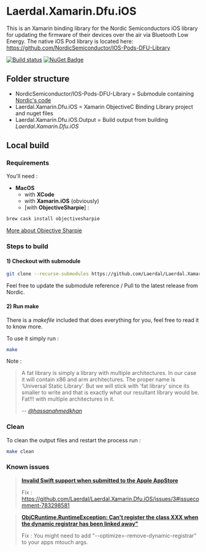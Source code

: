 # Laerdal.Xamarin.Dfu.iOS

This is an Xamarin binding library for the Nordic Semiconductors iOS library for updating the firmware of their devices over the air via Bluetooth Low Energy.
The native iOS Pod library is located here: https://github.com/NordicSemiconductor/IOS-Pods-DFU-Library

[![Build status](https://dev.azure.com/LaerdalMedical/Healthcare%20Responders/_apis/build/status/Github/Laerdal.Xamarin.Dfu.iOS)](https://dev.azure.com/LaerdalMedical/Healthcare%20Responders/_build/latest?definitionId=99)
[![NuGet Badge](https://buildstats.info/nuget/Laerdal.Xamarin.Dfu.iOS)](https://www.nuget.org/packages/Laerdal.Xamarin.Dfu.iOS/)

## Folder structure

- NordicSemiconductor/IOS-Pods-DFU-Library = Submodule containing [Nordic's code](https://github.com/NordicSemiconductor/IOS-Pods-DFU-Library)
- Laerdal.Xamarin.Dfu.iOS = Xamarin ObjectiveC Binding Library project and nuget files
- Laerdal.Xamarin.Dfu.iOS.Output = Build output from building *Laerdal.Xamarin.Dfu.iOS*

## Local build

### Requirements

You'll need :

- **MacOS**
  - with **XCode**
  - with **Xamarin.iOS** (obviously)
  - [with **ObjectiveSharpie**] :

```bash
brew cask install objectivesharpie
```

[More about Objective Sharpie](https://docs.microsoft.com/en-us/xamarin/cross-platform/macios/binding/objective-sharpie/get-started)

### Steps to build

#### 1) Checkout with submodule

```bash
git clone --recurse-submodules https://github.com/Laerdal/Laerdal.Xamarin.Dfu.iOS.git
```

Feel free to update the submodule reference / Pull to the latest release from Nordic.

#### 2) Run **make**

There is a *makefile* included that does everything for you, feel free to read it to know more.

To use it simply run :

```bash
make
```

Note :

> A fat library is simply a library with multiple architectures. In our case it will contain x86 and arm architectures. The proper name is ‘Universal Static Library’. But we will stick with ‘fat library’ since its smaller to write and that is exactly what our resultant library would be. Fat!!! with multiple architectures in it.
>
> -- <cite>[@hassanahmedkhan](https://medium.com/@hassanahmedkhan/a-noobs-guide-to-creating-a-fat-library-for-ios-bafe8452b84b)</cite>

### Clean

To clean the output files and restart the process run :

```bash
make clean
```

### Known issues

> [**Invalid Swift support when submitted to the Apple AppStore**](https://github.com/Laerdal/Laerdal.Xamarin.Dfu.iOS/issues/3)
> 
> Fix : https://github.com/Laerdal/Laerdal.Xamarin.Dfu.iOS/issues/3#issuecomment-783298581

> [**ObjCRuntime.RuntimeException: Can't register the class XXX when the dynamic registrar has been linked away"**](https://github.com/Laerdal/Laerdal.Xamarin.Dfu.iOS/issues/1)
> 
> Fix : You might need to add "--optimize=-remove-dynamic-registrar" to your apps mtouch args.


